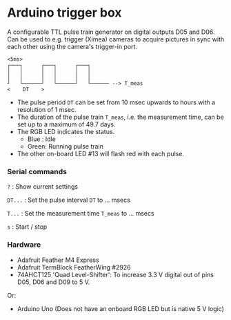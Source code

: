 # Arduino trigger box

A configurable TTL pulse train generator on digital outputs D05 and D06. Can be
used to e.g. trigger (Ximea) cameras to acquire pictures in sync with each
other using the camera's trigger-in port.

    <5ms>
    ┌───┐      ┌───┐      ┌───┐
    │   │      │   │      │   │
    │   │      │   │      │   │
    ┘   └──────┘   └──────┘   └────── --> T_meas
    <    DT    >

  * The pulse period `DT` can be set from 10 msec upwards to hours
    with a resolution of 1 msec.
  * The duration of the pulse train `T_meas`, i.e. the measurement
    time, can be set up to a maximum of 49.7 days.
  * The RGB LED indicates the status.
      - Blue : Idle
      - Green: Running pulse train
  * The other on-board LED #13 will flash red with each pulse.

### Serial commands
  ``?``     : Show current settings

  ``DT...`` : Set the pulse interval `DT` to ... msecs

  ``T...``  : Set the measurement time `T_meas` to ... msecs

  ``s``     : Start / stop

### Hardware
  * Adafruit Feather M4 Express
  * Adafruit TermBlock FeatherWing #2926
  * 74AHCT125 'Quad Level-Shifter': To increase 3.3 V digital out of pins D05, D06 and D09 to 5 V.

  Or:

  * Arduino Uno (Does not have an onboard RGB LED but is native 5 V logic)
